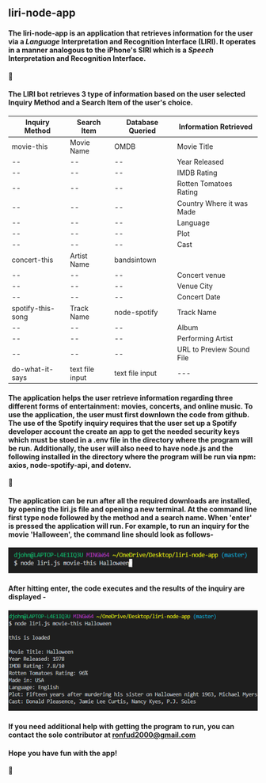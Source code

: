 ## liri-node-app

#### The liri-node-app is an application that retrieves information for the user via a *Language* Interpretation and Recognition Interface (LIRI). It operates in a manner analogous to the iPhone's SIRI which is a *Speech* Interpretation and Recognition Interface.
:space_invader:
#### The LIRI bot retrieves 3 type of information based on the user selected Inquiry Method and a Search Item of the user's choice.
Inquiry Method | Search Item | Database Queried | Information Retrieved
-------------- | ----------- | ---------------- | ---------------------
movie-this | Movie Name | OMDB | Movie Title
-- | -- |-- | Year Released 
-- | -- |-- | IMDB Rating
-- | -- |-- | Rotten Tomatoes Rating 
-- | -- |-- | Country Where it was Made
-- | -- |-- | Language 
-- | -- |-- | Plot 
-- | -- |-- | Cast 
concert-this | Artist Name | bandsintown | 
-- | -- |-- | Concert venue 
-- | -- |-- | Venue City
-- | -- |-- | Concert Date 
spotify-this-song | Track Name | node-spotify | Track Name 
-- | -- |-- | Album
-- | -- |-- | Performing Artist
-- | -- |-- | URL to Preview Sound File
do-what-it-says | text file input | text file input |  ---
#### The application helps the user retrieve information regarding three different forms of entertainment: movies, concerts, and online music. To use the application, the user must first downlown the code from github. The use of the Spotify inquiry requires that the user set up a Spotify developer account the create an app to get the needed security keys which must be stoed in a .env file in the directory where the program will be run. Additionally, the user will also need to have node.js and the following installed in the directory where the program will be run via npm: axios, node-spotify-api, and dotenv.
:space_invader:
#### The application can be run after all the required downloads are installed, by opening the liri.js file and opening a new terminal. At the command line first type node followed by the method and a search name. When 'enter' is pressed the application will run. For example, to run an inquiry for the movie 'Halloween', the command line should look as follows-
![picture](screenshot1.png)
#### After hitting enter, the code executes and the results of the inquiry are displayed -
![picture](screenshot2.png)
#### If you need additional help with getting the program to run, you can contact the sole contributor at ronfud2000@gmail.com
#### Hope you have fun with the app!
:space_invader: